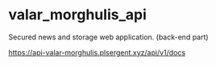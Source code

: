 # valar_morghulis_api
Secured news and storage web application. (back-end part)

https://api-valar-morghulis.plsergent.xyz/api/v1/docs
